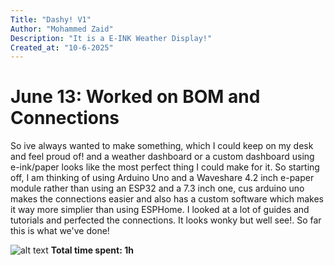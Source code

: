 ```yaml
---
Title: "Dashy! V1"
Author: "Mohammed Zaid"
Description: "It is a E-INK Weather Display!"
Created_at: "10-6-2025"
---
```


# June 13: Worked on BOM and Connections
So ive always wanted to make something, which I could keep on my desk and feel proud of! and a weather dashboard or a custom dashboard using e-ink/paper looks like the most perfect thing I could make for it. So starting off, I am thinking of using Arduino Uno and a Waveshare 4.2 inch e-paper module rather than using an ESP32 and a 7.3 inch one, cus arduino uno makes the connections easier and also has a custom software which makes it way more simplier than using ESPHome. I looked at a lot of guides and tutorials and perfected the connections. It looks wonky but well see!. So far this is what we've done!

![alt text](https://hc-cdn.hel1.your-objectstorage.com/s/v3/25e739a3c6496e6cd8b7d557e07a707dcb64470c_image.png)
**Total time spent: 1h**
